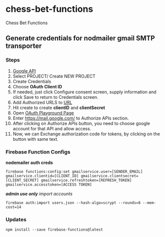 # chess-bet-functions
Chess Bet Functions

## Generate  credentials for nodmailer gmail SMTP transporter

### Steps
1. [Google API](https://console.developers.google.com/apis/credentials)
2. Select PROJECT/ Create NEW PROJECT
3. Create Credentials
4. Choose **OAuth Client ID**
5. If needed, just click Configure consent screen, supply information and click Save to return to Credentials screen.
6. Add Authorized URLS to [URL](https://developers.google.com/oauthplayground)
7. Hit create to create **clientID** and **clientSecret**
8. Open [OAuth Playground Page](https://developers.google.com/oauthplayground)
9. Enter https://mail.google.com/ to Authorize APIs section.
10. After clicking on Authorize APIs button, you need to choose google account for that API and allow access.
11. Now, we can Exchange authorization code for tokens, by clicking on the button with same text.


### Firebase Function Configs

**nodemailer auth creds**

```
firebase functions:config:set gmailservice.user=[SENDER_EMAIL] gmailservice.clientid=[CLIENT_ID] gmailservice.clientsecret=[CLIENT_SECRET] gmailservice.refreshtoken=[REFRESH_TOKEN] gmailservice.accesstoken=[ACCESS TOKEN]
```

***admin use only** import accounts*

```
firebase auth:import users.json --hash-algo=scrypt --rounds=8 --mem-cost=14
```


### Updates
```
npm install --save firebase-functions@latest
```
